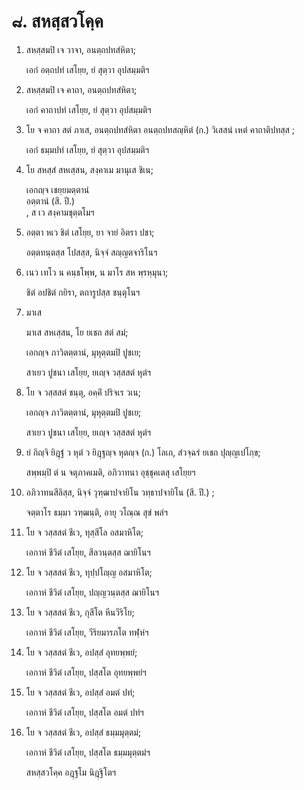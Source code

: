 <h1>๘. สหสฺสวโคฺค</h1>
<ol>
<li>
สหสฺสมปิ  
เจ วาจา, อนตฺถปทสํหิตา;  
  
เอกํ อตฺถปทํ เสโยฺย, ยํ สุตฺวา อุปสมฺมติฯ  
</li>
  
<li>
สหสฺสมปิ เจ คาถา, อนตฺถปทสํหิตา;  
  
เอกํ คาถาปทํ เสโยฺย, ยํ สุตฺวา อุปสมฺมติฯ  
</li>
  
<li>
โย จ คาถา สตํ ภาเส, อนตฺถปทสํหิตา  
อนตฺถปทสญฺหิตํ (ก.) วิเสสนํ เหตํ คาถาติปทสฺส  
;  
  
เอกํ ธมฺมปทํ เสโยฺย, ยํ สุตฺวา อุปสมฺมติฯ  
</li>
  
<li>
โย สหสฺสํ สหเสฺสน, สงฺคาเม มานุเส ชิเน;  
  
เอกญฺจ เชยฺยมตฺตานํ  
อตฺตานํ (สี. ปี.)  
, ส เว สงฺคามชุตฺตโมฯ  
</li>
  
<li>
อตฺตา  
หเว ชิตํ เสโยฺย, ยา จายํ อิตรา ปชา;  
  
อตฺตทนฺตสฺส โปสสฺส, นิจฺจํ สญฺญตจาริโนฯ  
</li>
  
<li>
เนว เทโว น คนฺธโพฺพ, น มาโร สห พฺรหฺมุนา;  
  
ชิตํ อปชิตํ กยิรา, ตถารูปสฺส ชนฺตุโนฯ  
</li>
  
<li>
มาเส  
  
มาเส สหเสฺสน, โย ยเชถ สตํ สมํ;  
  
เอกญฺจ ภาวิตตฺตานํ, มุหุตฺตมปิ ปูชเย;  
  
สาเยว ปูชนา เสโยฺย, ยเญฺจ วสฺสสตํ หุตํฯ  
</li>
  
<li>
โย จ วสฺสสตํ ชนฺตุ, อคฺคิํ ปริจเร วเน;  
  
เอกญฺจ ภาวิตตฺตานํ, มุหุตฺตมปิ ปูชเย;  
  
สาเยว ปูชนา เสโยฺย, ยเญฺจ วสฺสสตํ หุตํฯ  
</li>
  
<li>
ยํ  
กิญฺจิ ยิฎฺฐํ ว หุตํ ว  
ยิฎฺฐญฺจ หุตญฺจ (ก.)  
โลเก, สํวจฺฉรํ ยเชถ ปุญฺญเปโกฺข;  
  
สพฺพมฺปิ ตํ น จตุภาคเมติ, อภิวาทนา อุชฺชุคเตสุ เสโยฺยฯ  
</li>
  
<li>
อภิวาทนสีลิสฺส, นิจฺจํ วุฑฺฒาปจายิโน  
วทฺธาปจายิโน (สี. ปี.)  
;  
  
จตฺตาโร ธมฺมา วฑฺฒนฺติ, อายุ วโณฺณ สุขํ พลํฯ  
</li>
  
<li>
โย จ วสฺสสตํ ชีเว, ทุสฺสีโล อสมาหิโต;  
  
เอกาหํ ชีวิตํ เสโยฺย, สีลวนฺตสฺส ฌายิโนฯ  
</li>
  
<li>
โย จ วสฺสสตํ ชีเว, ทุปฺปโญฺญ อสมาหิโต;  
  
เอกาหํ ชีวิตํ เสโยฺย, ปญฺญวนฺตสฺส ฌายิโนฯ  
</li>
  
<li>
โย  
จ วสฺสสตํ ชีเว, กุสีโต หีนวีริโย;  
  
เอกาหํ ชีวิตํ เสโยฺย, วีริยมารภโต ทฬฺหํฯ  
</li>
  
<li>
โย  
จ วสฺสสตํ ชีเว, อปสฺสํ อุทยพฺพยํ;  
  
เอกาหํ ชีวิตํ เสโยฺย, ปสฺสโต อุทยพฺพยํฯ  
</li>
  
<li>
โย  
จ วสฺสสตํ ชีเว, อปสฺสํ อมตํ ปทํ;  
  
เอกาหํ ชีวิตํ เสโยฺย, ปสฺสโต อมตํ ปทํฯ  
</li>
  
<li>
โย จ วสฺสสตํ ชีเว, อปสฺสํ ธมฺมมุตฺตมํ;  
  
เอกาหํ ชีวิตํ เสโยฺย, ปสฺสโต ธมฺมมุตฺตมํฯ  
</li>
  
สหสฺสวโคฺค อฎฺฐโม นิฎฺฐิโตฯ  
</li>
  
  
  
  
  